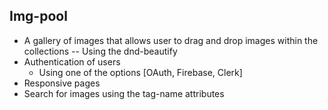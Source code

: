 ## Img-pool
- A gallery of images that allows user to drag and drop images within the 
 collections
-- Using the dnd-beautify 
- Authentication of users
  - Using one of the options [OAuth, Firebase, Clerk]
- Responsive pages
- Search for images using the tag-name attributes




